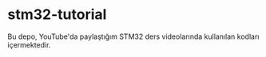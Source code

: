 # stm32-tutorial
Bu depo, YouTube'da paylaştığım STM32 ders videolarında kullanılan kodları içermektedir.
